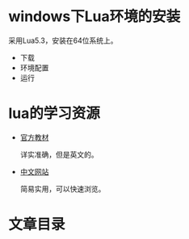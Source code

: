 # windows下Lua环境的安装
采用Lua5.3，安装在64位系统上。

- 下载
- 环境配置
- 运行

# lua的学习资源
- [官方教材](http://www.lua.org/pil/)

  详实准确，但是英文的。
  
- [中文网站](http://www.runoob.com/lua/lua-tutorial.html)

  简易实用，可以快速浏览。
  
# 文章目录